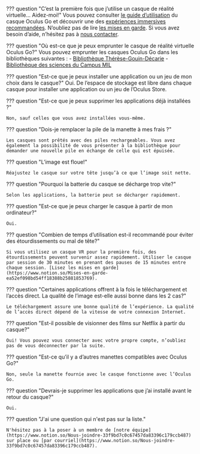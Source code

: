 <style>
  .md-content__button {
    display: none;
  }
</style>

??? question "C’est la première fois que j’utilise un casque de réalité virtuelle... Aidez-moi!"
    Vous pouvez consulter [le guide d’utilisation](https://www.notion.so/Guide-d-utilisation-b833cc442e5e4aba95aed52be74cd51e) du casque Oculus Go et découvrir une des [expériences immersives recommandées](https://www.notion.so/Catalogue-d-exp-riences-immersives-0468a9c35a2545ffa9f1991117c08628). N’oubliez pas de lire [les mises en garde](https://www.notion.so/Mises-en-garde-ea52ef098bd54ff18388b25881853769). Si vous avez besoin d’aide, n’hésitez pas à [nous contacter](https://www.notion.so/Nous-joindre-33f9bd7c0c67457da83396c179ccb487). 
    
??? question "Où est-ce que je peux emprunter le casque de réalité virtuelle Oculus Go?"
    Vous pouvez emprunter les casques Oculus Go dans les bibliothèques suivantes : 
    - [Bibliothèque Thérèse-Gouin-Décarie](https://bib.umontreal.ca/travailler/les-bibliotheques/therese-gouin-decarie)
    - [Bibliothèque des sciences du Campus MIL](https://bib.umontreal.ca/travailler/les-bibliotheques/sciences)
    
??? question "Est-ce que je peux installer une application ou un jeu de mon choix dans le casque?"
    Oui. De l’espace de stockage est libre dans chaque casque pour installer une application ou un jeu de l’Oculus Store. 
    
??? question "Est-ce que je peux supprimer les applications déjà installées ?"
    
    Non, sauf celles que vous avez installées vous-même.
    
??? question "Dois-je remplacer la pile de la manette à mes frais ?"
    
    Les casques sont prêtés avec des piles rechargeables. Vous avez également la possibilité de vous présenter à la bibliothèque pour demander une nouvelle pile en échange de celle qui est épuisée. 
    
??? question "L’image est floue!"
    
    Réajustez le casque sur votre tête jusqu’à ce que l’image soit nette.
    
??? question "Pourquoi la batterie du casque se décharge trop vite?"
    
    Selon les applications, la batterie peut se décharger rapidement. 
    
??? question "Est-ce que je peux charger le casque à partir de mon ordinateur?"
    
    Oui.
    
??? question "Combien de temps d’utilisation est-il recommandé pour éviter des étourdissements ou mal de tête?"
    
    Si vous utilisez un casque VR pour la première fois, des étourdissements peuvent survenir assez rapidement. Utiliser le casque par session de 30 minutes en prenant des pauses de 15 minutes entre chaque session. [Lisez les mises en garde](https://www.notion.so/Mises-en-garde-ea52ef098bd54ff18388b25881853769). 
    
??? question "Certaines applications offrent à la fois le téléchargement et l’accès direct. La qualité de l’image est-elle aussi bonne dans les 2 cas?"
    
    Le téléchargement assure une bonne qualité de l’expérience. La qualité de l’accès direct dépend de la vitesse de votre connexion Internet. 
    
??? question "Est-il possible de visionner des films sur Netflix à partir du casque?"
    
    Oui! Vous pouvez vous connecter avec votre propre compte, n’oubliez pas de vous déconnecter par la suite. 
    
??? question "Est-ce qu’il y a d’autres manettes compatibles avec Oculus Go?"
    
    Non, seule la manette fournie avec le casque fonctionne avec l’Oculus Go. 
    
??? question "Devrais-je supprimer les applications que j’ai installé avant le retour du casque?"
    
    Oui.
    
??? question "J'ai une question qui n'est pas sur la liste."
    
    N'hésitez pas à la poser à un membre de [notre équipe](https://www.notion.so/Nous-joindre-33f9bd7c0c67457da83396c179ccb487) sur place ou [par courriel](https://www.notion.so/Nous-joindre-33f9bd7c0c67457da83396c179ccb487).